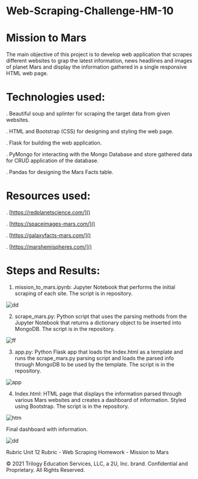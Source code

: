 # Web-Scraping-Challenge-HM-10

# Mission to Mars

The main objective of this project is to develop web application that scrapes different websites to grap the latest information, news headlines and images of planet Mars and display the information gathered in a single responsive HTML web page. 

# Technologies used:

. Beautiful soup and splinter for scraping the target data from given websites.

. HTML and Bootstrap (CSS) for designing and styling the web page.

. Flask for building the web application.

. PyMongo for interacting with the Mongo Database and store gathered data for CRUD application of the database.

. Pandas for designing the Mars Facts table.

# Resources used:

. [https://redplanetscience.com/]()

. [https://spaceimages-mars.com/]()

. [https://galaxyfacts-mars.com/]()

. [https://marshemispheres.com/]()

# Steps and Results:

1. mission_to_mars.ipynb: Jupyter Notebook that performs the initial scraping of each site. The script is in repository.

![dd](https://user-images.githubusercontent.com/84547558/158766829-8395d10a-ae1e-4cd2-9eb3-63ae6db5af70.png)


2. scrape_mars.py: Python script that uses the parsing methods from the Jupyter Notebook that returns a dictionary object to be inserted into 
   MongoDB. The script is in the repository.
   
![ff](https://user-images.githubusercontent.com/84547558/158883000-456fd56d-37b3-4e22-8f5f-5e6dac95206b.png)

   

3. app.py: Python Flask app that loads the Index.html as a template and runs the scrape_mars.py parsing script and loads the parsed info through
   MongoDB to be used by the template. The script is in the repository.

![app](https://user-images.githubusercontent.com/84547558/158883058-08222389-9a10-4aa2-9004-a53a598a9478.png)


4. Index.html: HTML page that displays the information parsed through various Mars websites and creates a dashboard of information.
   Styled using Bootstrap. The script is in the repository.
   
![htm](https://user-images.githubusercontent.com/84547558/158767938-1b690459-08e7-49a9-8de3-e2c1ad111d9b.png)


Final dashboard with information.


![dd](https://user-images.githubusercontent.com/84547558/158882647-8e4c2ddb-bc6e-4d44-9c03-6985b8a15c0a.png)



Rubric
Unit 12 Rubric - Web Scraping Homework - Mission to Mars

© 2021 Trilogy Education Services, LLC, a 2U, Inc. brand. Confidential and Proprietary. All Rights Reserved.
